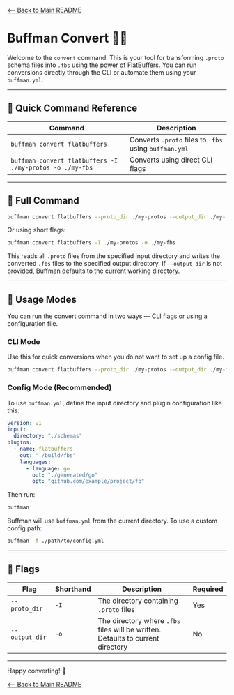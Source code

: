 [<-- Back to Main README](../README.md)

# Buffman Convert 🤖✨

Welcome to the `convert` command. This is your tool for transforming `.proto` schema files into `.fbs` using the power of FlatBuffers. You can run conversions directly through the CLI or automate them using your `buffman.yml`.

---

## 🔧 Quick Command Reference

| Command                                                                     | Description                                           |
| --------------------------------------------------------------------------- | ----------------------------------------------------- |
| `buffman convert flatbuffers`                                               | Converts `.proto` files to `.fbs` using `buffman.yml` |
| `buffman convert flatbuffers -I ./my-protos -o ./my-fbs` | Converts using direct CLI flags                       |

---

## 🧠 Full Command

```bash
buffman convert flatbuffers --proto_dir ./my-protos --output_dir ./my-fbs
```

Or using short flags:

```bash
buffman convert flatbuffers -I ./my-protos -o ./my-fbs
```

This reads all `.proto` files from the specified input directory and writes the converted `.fbs` files to the specified output directory.
If `--output_dir` is not provided, Buffman defaults to the current working directory.

---

## 🚀 Usage Modes

You can run the convert command in two ways — CLI flags or using a configuration file.

### CLI Mode

Use this for quick conversions when you do not want to set up a config file.

```bash
buffman convert flatbuffers --proto_dir ./my-protos --output_dir ./my-fbs
```

### Config Mode (Recommended)

To use `buffman.yml`, define the input directory and plugin configuration like this:

```yaml
version: v1
input:
  directory: "./schemas"
plugins:
  - name: flatbuffers
    out: "./build/fbs"
    languages:
      - language: go
        out: "./generated/go"
        opt: "github.com/example/project/fb"
```

Then run:

```bash
buffman
```

Buffman will use `buffman.yml` from the current directory. To use a custom config path:

```bash
buffman -f ./path/to/config.yml
```

---

## 🚩 Flags

| Flag           | Shorthand | Description                                                                     | Required |
| -------------- | --------- | ------------------------------------------------------------------------------- | -------- |
| `--proto_dir`  | `-I`      | The directory containing `.proto` files                                         | Yes      |
| `--output_dir` | `-o`      | The directory where `.fbs` files will be written. Defaults to current directory | No       |

---

Happy converting! 🎉

[<-- Back to Main README](../README.md)
